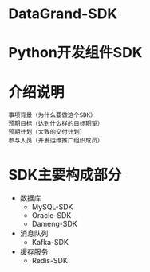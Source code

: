 # DataGrand-SDK

# Python开发组件SDK

# 介绍说明
```
事项背景（为什么要做这个SDK）
预期目标（达到什么样的目标期望）
预期计划（大致的交付计划）
参与人员（开发运维推广组织成员）
```

# SDK主要构成部分 

* 数据库   
  * MySQL-SDK
  * Oracle-SDK
  * Dameng-SDK
* 消息队列
  * Kafka-SDK
* 缓存服务
  * Redis-SDK 
